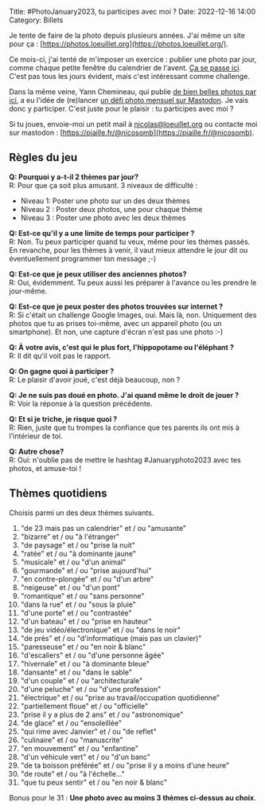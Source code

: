 Title: #PhotoJanuary2023, tu participes avec moi ?
Date: 2022-12-16 14:00
Category: Billets

Je tente de faire de la photo depuis plusieurs années. J'ai même un site pour ça : [https://photos.loeuillet.org](https://photos.loeuillet.org/).

Ce mois-ci, j'ai tenté de m'imposer un exercice : publier une photo par jour, comme chaque petite fenêtre du calendrier de l'avent. [Ça se passe ici](https://photos.loeuillet.org/index.php?/tags/283-avent2022/posted-monthly-list).
C'est pas tous les jours évident, mais c'est intéressant comme challenge.

Dans la même veine, Yann Chemineau, qui publie [de bien belles photos par ici](http://gallery.chemineau.eu/), a eu l'idée de (re)lancer [un défi photo mensuel sur Mastodon](https://piaille.fr/@yanncphoto/109517105084526705).
Je vais donc y participer. C'est juste pour le plaisir : tu participes avec moi ?

Si tu joues, envoie-moi un petit mail à nicolas@loeuillet.org ou contacte moi sur mastodon : [https://piaille.fr/@nicosomb](https://piaille.fr/@nicosomb).

## Règles du jeu

**Q: Pourquoi y a-t-il 2 thèmes par jour?**  
R: Pour que ça soit plus amusant. 3 niveaux de difficulté :

* Niveau 1: Poster une photo sur un des deux thèmes
* Niveau 2 : Poster deux photos, une pour chaque thème
* Niveau 3 : Poster une photo avec les deux thèmes

**Q: Est-ce qu'il y a une limite de temps pour participer ?**  
R: Non. Tu peux participer quand tu veux, même pour les thèmes passés. En revanche, pour les thèmes à venir, il vaut mieux attendre le jour dit ou éventuellement programmer ton message ;-)

**Q: Est-ce que je peux utiliser des anciennes photos?**  
R: Oui, évidemment. Tu peux aussi les préparer à l'avance ou les prendre le jour-même.

**Q: Est-ce que je peux poster des photos trouvées sur internet ?**  
R: Si c'était un challenge Google Images, oui. Mais là, non. Uniquement des photos que tu as prises toi-même, avec un appareil photo (ou un smartphone). Et non, une capture d'écran n'est pas une photo :-)

**Q: À votre avis, c'est qui le plus fort, l'hippopotame ou l'éléphant ?**  
R: Il dit qu'il voit pas le rapport.

**Q: On gagne quoi à participer ?**  
R: Le plaisir d'avoir joué, c'est déjà beaucoup, non ?

**Q: Je ne suis pas doué en photo. J'ai quand même le droit de jouer ?**  
R: Voir la réponse à la question précédente.

**Q: Et si je triche, je risque quoi ?**  
R: Rien, juste que tu trompes la confiance que tes parents ils ont mis à l'intérieur de toi.

**Q: Autre chose?**  
R: Oui: n'oublie pas de mettre le hashtag #Januaryphoto2023 avec tes photos, et amuse-toi !

## Thèmes quotidiens

Choisis parmi un des deux thèmes suivants.

1. "de 23 mais pas un calendrier" et / ou "amusante"
2. "bizarre" et / ou "à l'étranger"
3. "de paysage" et / ou "prise la nuit"
4. "ratée" et / ou "à dominante jaune"
5. "musicale" et / ou "d'un animal"
6. "gourmande" et / ou "prise aujourd'hui"
7. "en contre-plongée" et / ou "d'un arbre"
8. "neigeuse" et / ou "d'un pont"
9. "romantique" et / ou "sans personne"
10. "dans la rue" et / ou "sous la pluie"
11. "d'une porte" et / ou "contrastée"
12. "d'un bateau" et / ou "prise en hauteur"
13. "de jeu vidéo/électronique" et / ou "dans le noir"
14. "de près" et / ou "d'informatique (mais pas un clavier)"
15. "paresseuse" et / ou "en noir & blanc"
16. "d'escaliers" et / ou "d'une personne âgée"
17. "hivernale" et / ou "à dominante bleue"
18. "dansante" et / ou "dans le sable"
19. "d'un couple" et / ou "architecturale"
20. "d'une peluche" et / ou "d'une profession"
21. "électrique" et / ou "prise au travail/occupation quotidienne"
22. "partiellement floue" et / ou "officielle"
23. "prise il y a plus de 2 ans" et / ou "astronomique"
24. "de glace" et / ou "ensoleillée"
25. "qui rime avec Janvier" et / ou "de reflet"
26. "culinaire" et / ou "manuscrite"
27. "en mouvement" et / ou "enfantine"
28. "d'un véhicule vert" et / ou "d'un banc"
29. "de ta boisson préférée" et / ou "prise il y a moins d'une heure"
30. "de route" et / ou "à l'échelle..."
31. "que tu peux sentir" et / ou "en noir & blanc"

Bonus pour le 31 : **Une photo avec au moins 3 thèmes ci-dessus au choix**.
